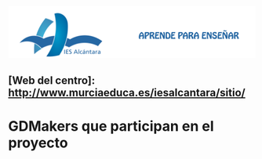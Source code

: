 ![Título IES ALCÁNTARA](/images/ENCABEZADO.png)

## [Web del centro]: http://www.murciaeduca.es/iesalcantara/sitio/

# GDMakers que participan en el proyecto

